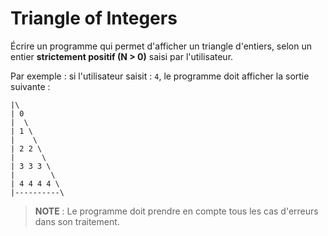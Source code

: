 # Triangle of Integers

Écrire un programme qui permet d'afficher un triangle d'entiers,
selon un entier **strictement positif (N > 0)** saisi par l'utilisateur.

Par exemple : si l'utilisateur saisit : `4`, le programme doit afficher
la sortie suivante :

```
|\
| 0
|  \
| 1 \
|    \
| 2 2 \
|      \
| 3 3 3 \
|        \
| 4 4 4 4 \
|----------\
```

> **NOTE** : Le programme doit prendre en compte tous les cas d'erreurs
dans son traitement.

